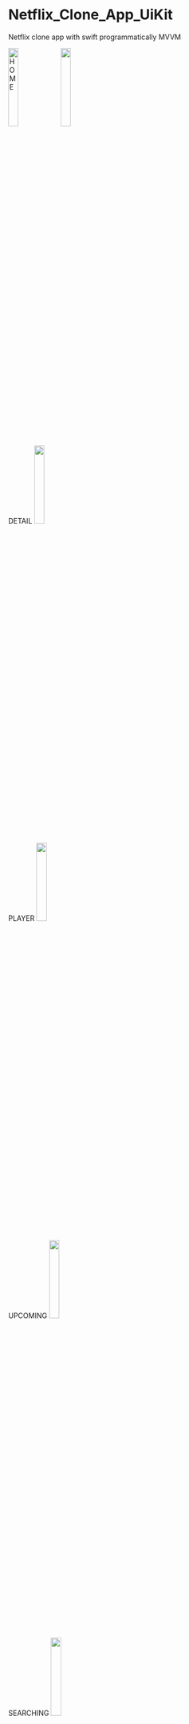 # Netflix_Clone_App_UiKit
Netflix clone app with swift programmatically MVVM


<img src="https://github.com/aliaydogdu000/Netflix_Clone_App_UiKit/assets/86653103/02532173-c545-4f6d-a90d-e64db9353964"  width="20%" height="20%" title="HOME">
<img src="https://github.com/aliaydogdu000/Netflix_Clone_App_UiKit/assets/86653103/793c3ac2-efa8-4af7-9f1c-e4850498e6e2"  width="20%" height="20%">

DETAIL
<img src="https://github.com/aliaydogdu000/Netflix_Clone_App_UiKit/assets/86653103/52f09392-1f48-424b-b378-3bfdc1256195"  width="20%" height="20%">

PLAYER
<img src="https://github.com/aliaydogdu000/Netflix_Clone_App_UiKit/assets/86653103/c087025a-2d4a-4bde-8dd4-13d21a98ce84"  width="20%" height="20%">

UPCOMING
<img src="https://github.com/aliaydogdu000/Netflix_Clone_App_UiKit/assets/86653103/b0afb5d4-40d4-402b-982c-6cc2258e0715"  width="20%" height="20%">

SEARCHING
<img src="https://github.com/aliaydogdu000/Netflix_Clone_App_UiKit/assets/86653103/25496642-7d69-4ab5-a72d-d2580d96d755"  width="20%" height="20%">

